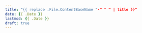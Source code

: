 ```yaml
---
title: "{{ replace .File.ContentBaseName "-" " " | title }}"
date: {{ .Date }}
lastmod: {{ .Date }}
draft: true
---
```

